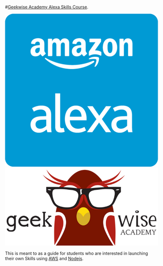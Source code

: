 #[Geekwise Academy Alexa Skills Course](https://sammyboy45467.github.io/geekwise-alexa-course/src/index.html#/).

![alt-text-1](src/assets/images/alexa.png "title-1") ![alt-text-2](src/assets/images/geekwise.jpg "title-2")

This is meant to as a guide for students who are interested in launching their own Skills using [AWS](https://aws.amazon.com/) and [Nodejs](https://nodejs.org/en/).

